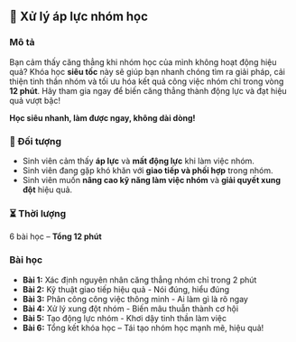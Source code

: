 ## 📌 Xử lý áp lực nhóm học  

### Mô tả  
Bạn cảm thấy căng thẳng khi nhóm học của mình không hoạt động hiệu quả? Khóa học **siêu tốc** này sẽ giúp bạn nhanh chóng tìm ra giải pháp, cải thiện tinh thần nhóm và tối ưu hóa kết quả công việc nhóm chỉ trong vòng **12 phút**. Hãy tham gia ngay để biến căng thẳng thành động lực và đạt hiệu quả vượt bậc!  

**Học siêu nhanh, làm được ngay, không dài dòng!**  

### 🎯 Đối tượng  
- Sinh viên cảm thấy **áp lực** và **mất động lực** khi làm việc nhóm.  
- Sinh viên đang gặp khó khăn với **giao tiếp và phối hợp** trong nhóm.  
- Sinh viên muốn **nâng cao kỹ năng làm việc nhóm** và **giải quyết xung đột** hiệu quả.  

### ⏳ Thời lượng  
6 bài học – **Tổng 12 phút**  

### Bài học  
- **Bài 1:** Xác định nguyên nhân căng thẳng nhóm chỉ trong 2 phút  
- **Bài 2:** Kỹ thuật giao tiếp hiệu quả - Nói đúng, hiểu đúng  
- **Bài 3:** Phân công công việc thông minh - Ai làm gì là rõ ngay  
- **Bài 4:** Xử lý xung đột nhóm - Biến mâu thuẫn thành cơ hội  
- **Bài 5:** Tạo động lực nhóm - Khơi dậy tinh thần làm việc  
- **Bài 6:** Tổng kết khóa học – Tái tạo nhóm học mạnh mẽ, hiệu quả!